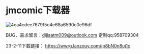 # jmcomic下载器

![4ca4cdee7679f5c4e68a6590c0e96df](https://user-images.githubusercontent.com/118505205/205304238-139b4579-3cd3-4aca-ad3c-b443f935630f.png)


BUG、需求留言：dijiaatm009@outlook.com
定制qq:958709304



23-2-11下载链接：
https://wwrg.lanzouy.com/ip8bN0n8uj1c
